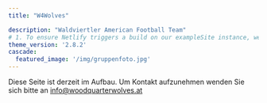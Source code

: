 ```yaml
---
title: "W4Wolves"

description: "Waldviertler American Football Team"
# 1. To ensure Netlify triggers a build on our exampleSite instance, we need to change a file in the exampleSite directory.
theme_version: '2.8.2'
cascade:
  featured_image: '/img/gruppenfoto.jpg'
---
```

Diese Seite ist derzeit im Aufbau. Um Kontakt aufzunehmen wenden Sie sich bitte an info@woodquarterwolves.at